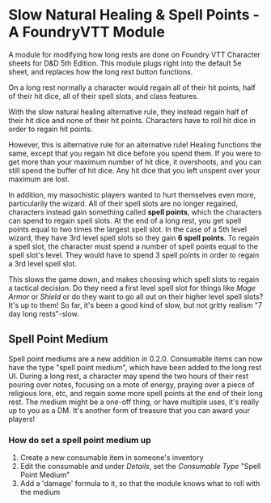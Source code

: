 # Slow Natural Healing & Spell Points - A FoundryVTT Module
A module for modifying how long rests are done on Foundry VTT Character sheets for D&amp;D 5th Edition. This module plugs right into the default 5e sheet, and replaces how the long rest button functions.

On a long rest normally a character would regain all of their hit points, half of their hit dice, all of their spell slots, and class features.

With the slow natural healing alternative rule, they instead regain half of their hit dice and none of their hit points. Characters have to roll hit dice in order to regain hit points.

However, this is alternative rule for an alternative rule! Healing functions the same, except that you regain hit dice before you spend them. If you were to get more than your maximum number of hit dice, it overshoots, and you can still spend the buffer of hit dice. Any hit dice that you left unspent over your maximum are lost.

In addition, my masochistic players wanted to hurt themselves even more, particularily the wizard. All of their spell slots are no longer regained, characters instead gain something called **spell points**, which the characters can spend to regain spell slots. At the end of a long rest, you get spell points equal to two times the largest spell slot. In the case of a 5th level wizard, they have 3rd level spell slots so they gain **6 spell points**. To regain a spell slot, the character must spend a number of spell points equal to the spell slot's level. They would have to spend 3 spell points in order to regain a 3rd level spell slot.

This slows the game down, and makes choosing which spell slots to regain a tactical decision. Do they need a first level spell slot for things like *Mage Armor* or *Shield* or do they want to go all out on their higher level spell slots? It's up to them! So far, it's been a good kind of slow, but not gritty realism "7 day long rests"-slow.

## Spell Point Medium

Spell point mediums are a new addition in 0.2.0. Consumable items can now have the type "spell point medium", which have been added to the long rest UI. During a long rest, a character may spend the two hours of their rest pouring over notes, focusing on a mote of energy, praying over a piece of religious lore, etc, and regain some more spell points at the end of their long rest. The medium might be a one-off thing, or have multiple uses, it's really up to you as a DM.  It's another form of treasure that you can award your players!

### How do set a spell point medium up
1. Create a new consumable item in someone's inventory
2. Edit the consumable and under *Details*, set the *Consumable Type* "Spell Point Medium"
3. Add a 'damage' formula to it, so that the module knows what to roll with the medium
